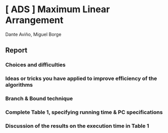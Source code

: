 # [ ADS ] Maximum Linear Arrangement
Dante Aviño, Miguel Borge



## Report

### Choices and difficulties


### Ideas or tricks you have applied to improve efficiency of the algorithms


### Branch & Bound technique


### Complete Table 1, specifying running time & PC specifications


### Discussion of the results on the execution time in Table 1
